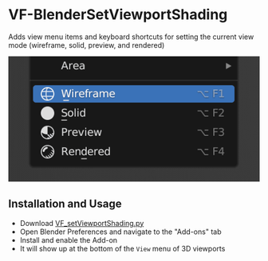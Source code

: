# VF-BlenderSetViewportShading
Adds view menu items and keyboard shortcuts for setting the current view mode (wireframe, solid, preview, and rendered)

![screenshot of the Blender 3D view interface with the add-on installed, showing two dimensions entered](images/screenshot.png)

## Installation and Usage
- Download [VF_setViewportShading.py](https://raw.githubusercontent.com/jeinselenVF/VF-BlenderSetViewportShading/main/VF_setViewportShading.py)
- Open Blender Preferences and navigate to the "Add-ons" tab
- Install and enable the Add-on
- It will show up at the bottom of the `View` menu of 3D viewports